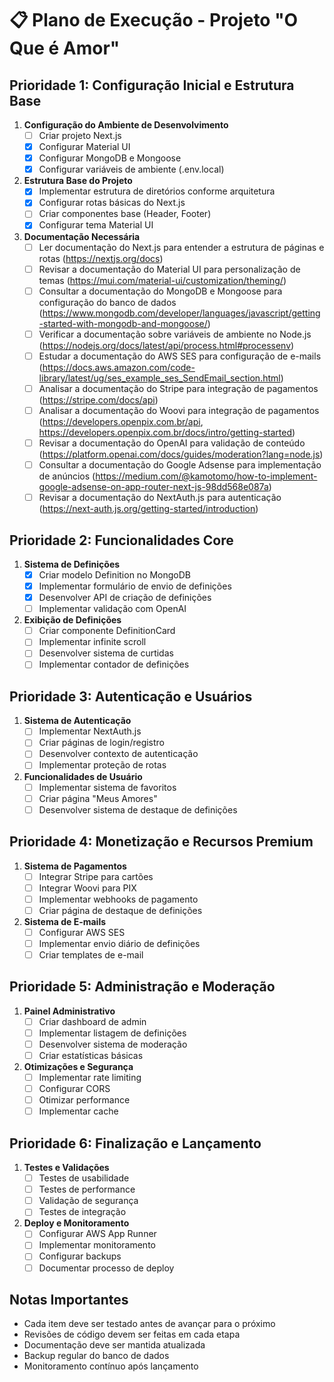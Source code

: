 # 📋 Plano de Execução - Projeto "O Que é Amor"

## Prioridade 1: Configuração Inicial e Estrutura Base
1. **Configuração do Ambiente de Desenvolvimento**
   - [ ] Criar projeto Next.js
   - [X] Configurar Material UI
   - [X] Configurar MongoDB e Mongoose
   - [X] Configurar variáveis de ambiente (.env.local)

2. **Estrutura Base do Projeto**
   - [X] Implementar estrutura de diretórios conforme arquitetura
   - [X] Configurar rotas básicas do Next.js
   - [ ] Criar componentes base (Header, Footer)
   - [X] Configurar tema Material UI

3. **Documentação Necessária**
   - [ ] Ler documentação do Next.js para entender a estrutura de páginas e rotas (https://nextjs.org/docs)
   - [ ] Revisar a documentação do Material UI para personalização de temas (https://mui.com/material-ui/customization/theming/)
   - [ ] Consultar a documentação do MongoDB e Mongoose para configuração do banco de dados (https://www.mongodb.com/developer/languages/javascript/getting-started-with-mongodb-and-mongoose/)
   - [ ] Verificar a documentação sobre variáveis de ambiente no Node.js (https://nodejs.org/docs/latest/api/process.html#processenv)
   - [ ] Estudar a documentação do AWS SES para configuração de e-mails (https://docs.aws.amazon.com/code-library/latest/ug/ses_example_ses_SendEmail_section.html)
   - [ ] Analisar a documentação do Stripe para integração de pagamentos (https://stripe.com/docs/api)
   - [ ] Analisar a documentação do Woovi para integração de pagamentos (https://developers.openpix.com.br/api, https://developers.openpix.com.br/docs/intro/getting-started)
   - [ ] Revisar a documentação do OpenAI para validação de conteúdo (https://platform.openai.com/docs/guides/moderation?lang=node.js)
   - [ ] Consultar a documentação do Google Adsense para implementação de anúncios (https://medium.com/@kamotomo/how-to-implement-google-adsense-on-app-router-next-js-98dd568e087a)
   - [ ] Revisar a documentação do NextAuth.js para autenticação (https://next-auth.js.org/getting-started/introduction)

## Prioridade 2: Funcionalidades Core
1. **Sistema de Definições**
   - [X] Criar modelo Definition no MongoDB
   - [X] Implementar formulário de envio de definições
   - [X] Desenvolver API de criação de definições
   - [ ] Implementar validação com OpenAI

2. **Exibição de Definições**
   - [ ] Criar componente DefinitionCard
   - [ ] Implementar infinite scroll
   - [ ] Desenvolver sistema de curtidas
   - [ ] Implementar contador de definições

## Prioridade 3: Autenticação e Usuários
1. **Sistema de Autenticação**
   - [ ] Implementar NextAuth.js
   - [ ] Criar páginas de login/registro
   - [ ] Desenvolver contexto de autenticação
   - [ ] Implementar proteção de rotas

2. **Funcionalidades de Usuário**
   - [ ] Implementar sistema de favoritos
   - [ ] Criar página "Meus Amores"
   - [ ] Desenvolver sistema de destaque de definições

## Prioridade 4: Monetização e Recursos Premium
1. **Sistema de Pagamentos**
   - [ ] Integrar Stripe para cartões
   - [ ] Integrar Woovi para PIX
   - [ ] Implementar webhooks de pagamento
   - [ ] Criar página de destaque de definições

2. **Sistema de E-mails**
   - [ ] Configurar AWS SES
   - [ ] Implementar envio diário de definições
   - [ ] Criar templates de e-mail

## Prioridade 5: Administração e Moderação
1. **Painel Administrativo**
   - [ ] Criar dashboard de admin
   - [ ] Implementar listagem de definições
   - [ ] Desenvolver sistema de moderação
   - [ ] Criar estatísticas básicas

2. **Otimizações e Segurança**
   - [ ] Implementar rate limiting
   - [ ] Configurar CORS
   - [ ] Otimizar performance
   - [ ] Implementar cache

## Prioridade 6: Finalização e Lançamento
1. **Testes e Validações**
   - [ ] Testes de usabilidade
   - [ ] Testes de performance
   - [ ] Validação de segurança
   - [ ] Testes de integração

2. **Deploy e Monitoramento**
   - [ ] Configurar AWS App Runner
   - [ ] Implementar monitoramento
   - [ ] Configurar backups
   - [ ] Documentar processo de deploy

## Notas Importantes
- Cada item deve ser testado antes de avançar para o próximo
- Revisões de código devem ser feitas em cada etapa
- Documentação deve ser mantida atualizada
- Backup regular do banco de dados
- Monitoramento contínuo após lançamento
